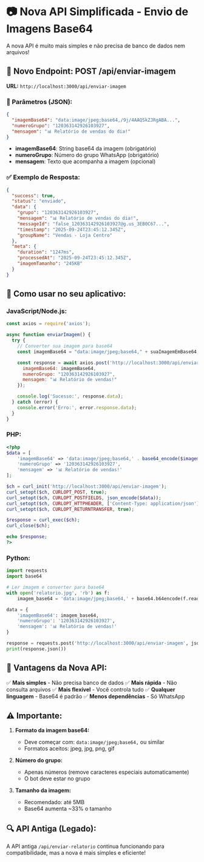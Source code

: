 # 📷 Nova API Simplificada - Envio de Imagens Base64

A nova API é muito mais simples e não precisa de banco de dados nem arquivos!

## 🚀 Novo Endpoint: POST /api/enviar-imagem

**URL:** `http://localhost:3000/api/enviar-imagem`

### 📝 Parâmetros (JSON):

```json
{
  "imagemBase64": "data:image/jpeg;base64,/9j/4AAQSkZJRgABA...",
  "numeroGrupo": "120363142926103927",
  "mensagem": "📊 Relatório de vendas do dia!"
}
```

- **imagemBase64**: String base64 da imagem (obrigatório)
- **numeroGrupo**: Número do grupo WhatsApp (obrigatório)
- **mensagem**: Texto que acompanha a imagem (opcional)

### ✅ Exemplo de Resposta:

```json
{
  "success": true,
  "status": "enviado",
  "data": {
    "grupo": "120363142926103927",
    "mensagem": "📊 Relatório de vendas do dia!",
    "messageId": "false_120363142926103927@g.us_3EB0C67...",
    "timestamp": "2025-09-24T23:45:12.345Z",
    "groupName": "Vendas - Loja Centro"
  },
  "meta": {
    "duration": "1247ms",
    "processedAt": "2025-09-24T23:45:12.345Z",
    "imagemTamanho": "245KB"
  }
}
```

## 🔧 Como usar no seu aplicativo:

### JavaScript/Node.js:
```javascript
const axios = require('axios');

async function enviarImagem() {
  try {
    // Converter sua imagem para base64
    const imagemBase64 = "data:image/jpeg;base64," + suaImagemEmBase64;

    const response = await axios.post('http://localhost:3000/api/enviar-imagem', {
      imagemBase64: imagemBase64,
      numeroGrupo: "120363142926103927",
      mensagem: "📊 Relatório de vendas!"
    });

    console.log('Sucesso:', response.data);
  } catch (error) {
    console.error('Erro:', error.response.data);
  }
}
```

### PHP:
```php
<?php
$data = [
    'imagemBase64' => 'data:image/jpeg;base64,' . base64_encode($imagemBinaria),
    'numeroGrupo' => '120363142926103927',
    'mensagem' => '📊 Relatório de vendas!'
];

$ch = curl_init('http://localhost:3000/api/enviar-imagem');
curl_setopt($ch, CURLOPT_POST, true);
curl_setopt($ch, CURLOPT_POSTFIELDS, json_encode($data));
curl_setopt($ch, CURLOPT_HTTPHEADER, ['Content-Type: application/json']);
curl_setopt($ch, CURLOPT_RETURNTRANSFER, true);

$response = curl_exec($ch);
curl_close($ch);

echo $response;
?>
```

### Python:
```python
import requests
import base64

# Ler imagem e converter para base64
with open('relatorio.jpg', 'rb') as f:
    imagem_base64 = 'data:image/jpeg;base64,' + base64.b64encode(f.read()).decode()

data = {
    'imagemBase64': imagem_base64,
    'numeroGrupo': '120363142926103927',
    'mensagem': '📊 Relatório de vendas!'
}

response = requests.post('http://localhost:3000/api/enviar-imagem', json=data)
print(response.json())
```

## 🎯 Vantagens da Nova API:

✅ **Mais simples** - Não precisa banco de dados
✅ **Mais rápida** - Não consulta arquivos
✅ **Mais flexível** - Você controla tudo
✅ **Qualquer linguagem** - Base64 é padrão
✅ **Menos dependências** - Só WhatsApp

## ⚠️ Importante:

1. **Formato da imagem base64:**
   - Deve começar com: `data:image/jpeg;base64,` ou similar
   - Formatos aceitos: jpeg, jpg, png, gif

2. **Número do grupo:**
   - Apenas números (remove caracteres especiais automaticamente)
   - O bot deve estar no grupo

3. **Tamanho da imagem:**
   - Recomendado: até 5MB
   - Base64 aumenta ~33% o tamanho

## 🔍 API Antiga (Legado):

A API antiga `/api/enviar-relatorio` continua funcionando para compatibilidade, mas a nova é mais simples e eficiente!